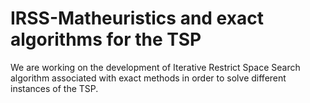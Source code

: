 # IRSS-Matheuristics and exact algorithms for the TSP
We are working on the development of  Iterative Restrict Space Search algorithm associated with exact methods in order to solve different instances of the TSP.

